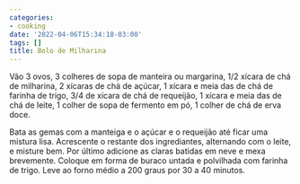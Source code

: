 ```yaml
---
categories:
- cooking
date: '2022-04-06T15:34:18-03:00'
tags: []
title: Bolo de Milharina
---
```


Vão 3 ovos, 3 colheres de sopa de manteira ou margarina, 1/2 xícara de chá de milharina, 2 xícaras de chá de açúcar, 1 xícara e meia das de chá de farinha de trigo, 3/4 de xícara de chá de requeijão, 1 xícara e meia das de chá de leite, 1 colher de sopa de fermento em pó, 1 colher de chá de erva doce.

Bata as gemas com a manteiga e o açúcar e o requeijão até ficar uma mistura lisa. Acrescente o restante dos ingrediantes, alternando com o leite, e misture bem. Por último adicione as claras batidas em neve e mexa brevemente. Coloque em forma de buraco untada e polvilhada com farinha de trigo. Leve ao forno médio a 200 graus por 30 a 40 minutos.